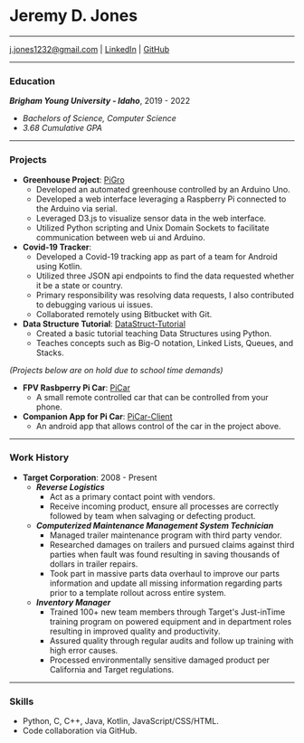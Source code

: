 # Jeremy D. Jones

---

<div id="webaddress">
<a href="mailto:j.jones1232@gmail.com">j.jones1232@gmail.com</a>
| <a href="https://www.linkedin.com/in/jeremy-jones-b904a284/">LinkedIn</a>
| <a href="https://github.com/jerome1232">GitHub</a>
</div>

---

### Education

***Brigham Young University - Idaho***, 2019 - 2022
  * *Bachelors of Science, Computer Science*
  * *3.68 Cumulative GPA*

---

### Projects

  * **Greenhouse Project**: [PiGro](https://github.com/jerome1232/PiGro)
    * Developed an automated greenhouse controlled by an Arduino Uno.
    * Developed a web interface leveraging a Raspberry Pi connected to the Arduino via serial.
    * Leveraged D3.js to visualize sensor data in the web interface.
    * Utilized Python scripting and Unix Domain Sockets to facilitate communication between web ui and Arduino.
  * **Covid-19 Tracker**:
    * Developed a Covid-19 tracking app as part of a team for Android using Kotlin.
    * Utilized three JSON api endpoints to find the data requested whether it be a state or country.
    * Primary responsibility was resolving data requests, I also contributed to debugging various ui issues.
    * Collaborated remotely using Bitbucket with Git.
  * **Data Structure Tutorial**: [DataStruct-Tutorial](https://jerome1232.github.io/datastruct-tut/)
    * Created a basic tutorial teaching Data Structures using Python.
    * Teaches concepts such as Big-O notation, Linked Lists, Queues, and Stacks.

  *(Projects below are on hold due to school time demands)*

  * **FPV Rasbperry Pi Car**: [PiCar](https://github.com/jerome1232/PiCar)
    * A small remote controlled car that can be controlled from your phone.
  * **Companion App for Pi Car**: [PiCar-Client](https://github.com/jerome1232/PiCar-Client)
    * An android app that allows control of the car in the project above.

---

### Work History

  * **Target Corporation**: 2008 - Present
    * ***Reverse Logistics***
      * Act as a primary contact point with vendors.
      * Receive incoming product, ensure all processes are correctly followed by team when salvaging or defecting product.
    * ***Computerized Maintenance Management System Technician***
      * Managed trailer maintenance program with third party vendor.
      * Researched damages on trailers and pursued claims against third parties when fault was found resulting in saving thousands of dollars in trailer repairs.
      * Took part in massive parts data overhaul to improve our parts information and update all missing information regarding parts prior to a template rollout across entire system.
    * ***Inventory Manager***
      * Trained 100+ new team members through Target's Just-inTime training program on powered equipment and in department roles resulting in improved quality and productivity.
      * Assured quality through regular audits and follow up training with high error causes.
      * Processed environmentally sensitive damaged product per California and Target regulations.

---

### Skills

  * Python, C, C++, Java, Kotlin, JavaScript/CSS/HTML.
  * Code collaboration via GitHub.